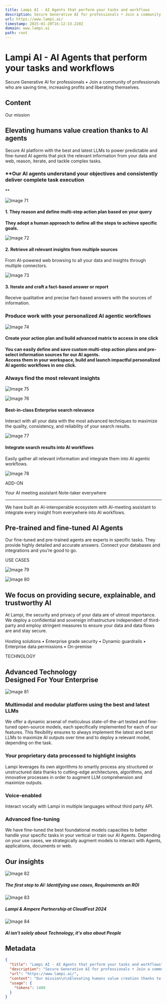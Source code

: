 ```yaml
---
title: Lampi AI - AI Agents that perform your tasks and workflows
description: Secure Generative AI for professionals • Join a community of professionals who are saving time, increasing profits and liberating themselves.
url: https://www.lampi.ai/
timestamp: 2025-01-20T16:12:33.220Z
domain: www.lampi.ai
path: root
---
```


# Lampi AI - AI Agents that perform your tasks and workflows


Secure Generative AI for professionals • Join a community of professionals who are saving time, increasing profits and liberating themselves.


## Content

Our mission

Elevating humans value creation thanks to AI agents
---------------------------------------------------

Secure AI platform with the best and latest LLMs to power predictable and fine-tuned AI agents that pick the relevant information from your data and web, reason, iterate, and tackle complex tasks.

### **Our AI agents understand your objectives and consistently deliver complete task execution  
**

![Image 71](https://cdn.prod.website-files.com/65ea2c8999e06b0b4dfee02a/663b6d03549fba5c6470ed57_Inisghts%20icon.svg)

#### 1\. They reason and define multi-step action plan based on your query

**They adopt a human approach to define all the steps to achieve specific goals.**

![Image 72](https://cdn.prod.website-files.com/65ea2c8999e06b0b4dfee02a/663b6b65d48ad1f36b6b0858_Search%20logo%20white.svg)

#### 2\. Retrieve all relevant insights from multiple sources

From AI-powered web browsing to all your data and insights through multiple connectors.

![Image 73](https://cdn.prod.website-files.com/65ea2c8999e06b0b4dfee02a/663b6d03af8da9d78544a18b_Fact%20based%20report%20icon.svg)

#### 3\. Iterate and craft a fact-based answer or report

Receive qualitative and precise fact-based answers with the sources of information.

### **Produce work with your personalized AI agentic workflows**

![Image 74](https://cdn.prod.website-files.com/65ea2c8999e06b0b4dfee02a/663b6b43e6799e95485e508d_Settings%20logo%20white.svg)

#### Create your action plan and build advanced matrix to access in one click

**You can easily define and save custom multi-step action plans and pre-select information sources for our AI agents.  
Access them in your workspace, build and launch impactful personalized AI agentic workflows in one click.**

### **Always find the most relevant insights**

![Image 75](https://cdn.prod.website-files.com/65ea2c8999e06b0b4dfee02a/663e22853c79de0f3390735b_image%20199search_llm_ai_lampi.png)

![Image 76](https://cdn.prod.website-files.com/65ea2c8999e06b0b4dfee02a/663b6d03328b6e97d85fa6fd_Best%20relevance%20icon.svg)

#### Best-in-class Enterprise search relevance

Interact with all your data with the most advanced techniques to maximize the quality, consistency, and reliability of your search results.

![Image 77](https://cdn.prod.website-files.com/65ea2c8999e06b0b4dfee02a/663b6d03549fba5c6470ed57_Inisghts%20icon.svg)

#### Integrate search results into AI workflows

Easily gather all relevant information and integrate them into AI agentic workflows.

![Image 78](https://cdn.prod.website-files.com/65ea2c8999e06b0b4dfee02a/662e531256877e96418a39fa_image%20164lampi%20note%20taker.png)

ADD-ON

Your AI meeting assistant Note-taker everywhere  

--------------------------------------------------

We have built an AI-interoperable ecosystem with AI-meeting assistant to integrate every insight from everywhere into AI workflows.

Pre-trained and fine-tuned AI Agents
------------------------------------

Our fine-tuned and pre-trained agents are experts in specific tasks. They provide highly detailed and accurate answers. Connect your databases and integrations and you’re good to go.

USE CASES

![Image 79](https://cdn.prod.website-files.com/65ea2c8999e06b0b4dfee02a/663809fab59184d901f0fa7a_Nouveau%20projet%20(24).png)

![Image 80](https://cdn.prod.website-files.com/65ea2c8999e06b0b4dfee02a/663809fab59184d901f0fa7a_Nouveau%20projet%20(24).png)

We focus on providing secure, explainable, and trustworthy AI
-------------------------------------------------------------

At Lampi, the security and privacy of your data are of utmost importance. We deploy a confidential and sovereign infrastructure independent of third-party and employ stringent measures to ensure your data and data flows are and stay secure.  
‍  
Hosting solutions • Enterprise grade security • Dynamic guardrails • Enterprise data permissions • On-premise

TECHNOLOGY

Advanced Technology  
Designed For Your Enterprise
--------------------------------------------------

![Image 81](https://cdn.prod.website-files.com/65ea2c8999e06b0b4dfee02a/661fd056a0c9008dc9737ad2_lampi_multi_llm_agnostic.png)

### Multimodal and modular platform using the best and latest LLMs

We offer a dynamic arsenal of meticulous state-of-the-art tested and fine-tuned open-source models, each specifically implemented for each of our features. This flexibility ensures to always implement the latest and best LLMs to maximize AI outputs over time and to deploy a relevant model, depending on the task.

### Your proprietary data processed to highlight insights

Lampi leverages its own algorithms to smartly process any structured or unstructured data thanks to cutting-edge architectures, algorithms, and innovative processes in order to augment LLM comprehension and maximize outputs.

### Voice-enabled

Interact vocally with Lampi in multiple languages without third party API.

### Advanced fine-tuning

We have fine-tuned the best foundational models capacities to better handle your specific tasks in your vertical or train our AI Agents. Depending on your use cases, we strategically augment models to interact with Agents, applications, documents or web.

Our insights
------------

![Image 82](https://cdn.prod.website-files.com/65ea2c8999e06b0b4dfee02a/6606e77b597cf8cc3d58b1b0_lampi%20blog.png)

##### The first step to AI: Identifying use cases, Requirements an ROI

![Image 83](https://cdn.prod.website-files.com/65ea2c8999e06b0b4dfee02a/660c2143868b5c8e6b2b39f7_amperee.png)

##### Lampi & Ampere Partnership at CloudFest 2024

![Image 84](https://cdn.prod.website-files.com/65ea2c8999e06b0b4dfee02a/6606e7ca63189adb34f57ad8_lampiblog3.png)

##### AI isn't solely about Technology, it's also about People

## Metadata

```json
{
  "title": "Lampi AI - AI Agents that perform your tasks and workflows",
  "description": "Secure Generative AI for professionals • Join a community of professionals who are saving time, increasing profits and liberating themselves.",
  "url": "https://www.lampi.ai/",
  "content": "Our mission\n\nElevating humans value creation thanks to AI agents\n---------------------------------------------------\n\nSecure AI platform with the best and latest LLMs to power predictable and fine-tuned AI agents that pick the relevant information from your data and web, reason, iterate, and tackle complex tasks.\n\n### **Our AI agents understand your objectives and consistently deliver complete task execution  \n**\n\n![Image 71](https://cdn.prod.website-files.com/65ea2c8999e06b0b4dfee02a/663b6d03549fba5c6470ed57_Inisghts%20icon.svg)\n\n#### 1\\. They reason and define multi-step action plan based on your query\n\n**They adopt a human approach to define all the steps to achieve specific goals.**\n\n![Image 72](https://cdn.prod.website-files.com/65ea2c8999e06b0b4dfee02a/663b6b65d48ad1f36b6b0858_Search%20logo%20white.svg)\n\n#### 2\\. Retrieve all relevant insights from multiple sources\n\nFrom AI-powered web browsing to all your data and insights through multiple connectors.\n\n![Image 73](https://cdn.prod.website-files.com/65ea2c8999e06b0b4dfee02a/663b6d03af8da9d78544a18b_Fact%20based%20report%20icon.svg)\n\n#### 3\\. Iterate and craft a fact-based answer or report\n\nReceive qualitative and precise fact-based answers with the sources of information.\n\n### **Produce work with your personalized AI agentic workflows**\n\n![Image 74](https://cdn.prod.website-files.com/65ea2c8999e06b0b4dfee02a/663b6b43e6799e95485e508d_Settings%20logo%20white.svg)\n\n#### Create your action plan and build advanced matrix to access in one click\n\n**You can easily define and save custom multi-step action plans and pre-select information sources for our AI agents.  \nAccess them in your workspace, build and launch impactful personalized AI agentic workflows in one click.**\n\n### **Always find the most relevant insights**\n\n![Image 75](https://cdn.prod.website-files.com/65ea2c8999e06b0b4dfee02a/663e22853c79de0f3390735b_image%20199search_llm_ai_lampi.png)\n\n![Image 76](https://cdn.prod.website-files.com/65ea2c8999e06b0b4dfee02a/663b6d03328b6e97d85fa6fd_Best%20relevance%20icon.svg)\n\n#### Best-in-class Enterprise search relevance\n\nInteract with all your data with the most advanced techniques to maximize the quality, consistency, and reliability of your search results.\n\n![Image 77](https://cdn.prod.website-files.com/65ea2c8999e06b0b4dfee02a/663b6d03549fba5c6470ed57_Inisghts%20icon.svg)\n\n#### Integrate search results into AI workflows\n\nEasily gather all relevant information and integrate them into AI agentic workflows.\n\n![Image 78](https://cdn.prod.website-files.com/65ea2c8999e06b0b4dfee02a/662e531256877e96418a39fa_image%20164lampi%20note%20taker.png)\n\nADD-ON\n\nYour AI meeting assistant Note-taker everywhere  \n\n--------------------------------------------------\n\nWe have built an AI-interoperable ecosystem with AI-meeting assistant to integrate every insight from everywhere into AI workflows.\n\nPre-trained and fine-tuned AI Agents\n------------------------------------\n\nOur fine-tuned and pre-trained agents are experts in specific tasks. They provide highly detailed and accurate answers. Connect your databases and integrations and you’re good to go.\n\nUSE CASES\n\n![Image 79](https://cdn.prod.website-files.com/65ea2c8999e06b0b4dfee02a/663809fab59184d901f0fa7a_Nouveau%20projet%20(24).png)\n\n![Image 80](https://cdn.prod.website-files.com/65ea2c8999e06b0b4dfee02a/663809fab59184d901f0fa7a_Nouveau%20projet%20(24).png)\n\nWe focus on providing secure, explainable, and trustworthy AI\n-------------------------------------------------------------\n\nAt Lampi, the security and privacy of your data are of utmost importance. We deploy a confidential and sovereign infrastructure independent of third-party and employ stringent measures to ensure your data and data flows are and stay secure.  \n‍  \nHosting solutions • Enterprise grade security • Dynamic guardrails • Enterprise data permissions • On-premise\n\nTECHNOLOGY\n\nAdvanced Technology  \nDesigned For Your Enterprise\n--------------------------------------------------\n\n![Image 81](https://cdn.prod.website-files.com/65ea2c8999e06b0b4dfee02a/661fd056a0c9008dc9737ad2_lampi_multi_llm_agnostic.png)\n\n### Multimodal and modular platform using the best and latest LLMs\n\nWe offer a dynamic arsenal of meticulous state-of-the-art tested and fine-tuned open-source models, each specifically implemented for each of our features. This flexibility ensures to always implement the latest and best LLMs to maximize AI outputs over time and to deploy a relevant model, depending on the task.\n\n### Your proprietary data processed to highlight insights\n\nLampi leverages its own algorithms to smartly process any structured or unstructured data thanks to cutting-edge architectures, algorithms, and innovative processes in order to augment LLM comprehension and maximize outputs.\n\n### Voice-enabled\n\nInteract vocally with Lampi in multiple languages without third party API.\n\n### Advanced fine-tuning\n\nWe have fine-tuned the best foundational models capacities to better handle your specific tasks in your vertical or train our AI Agents. Depending on your use cases, we strategically augment models to interact with Agents, applications, documents or web.\n\nOur insights\n------------\n\n![Image 82](https://cdn.prod.website-files.com/65ea2c8999e06b0b4dfee02a/6606e77b597cf8cc3d58b1b0_lampi%20blog.png)\n\n##### The first step to AI: Identifying use cases, Requirements an ROI\n\n![Image 83](https://cdn.prod.website-files.com/65ea2c8999e06b0b4dfee02a/660c2143868b5c8e6b2b39f7_amperee.png)\n\n##### Lampi & Ampere Partnership at CloudFest 2024\n\n![Image 84](https://cdn.prod.website-files.com/65ea2c8999e06b0b4dfee02a/6606e7ca63189adb34f57ad8_lampiblog3.png)\n\n##### AI isn't solely about Technology, it's also about People",
  "usage": {
    "tokens": 1489
  }
}
```
